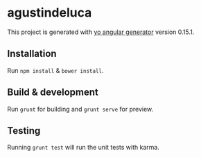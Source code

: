 # agustindeluca

This project is generated with [yo angular generator](https://github.com/yeoman/generator-angular)
version 0.15.1.
## Installation

Run `npm install` & `bower install`.

## Build & development

Run `grunt` for building and `grunt serve` for preview.

## Testing

Running `grunt test` will run the unit tests with karma.
